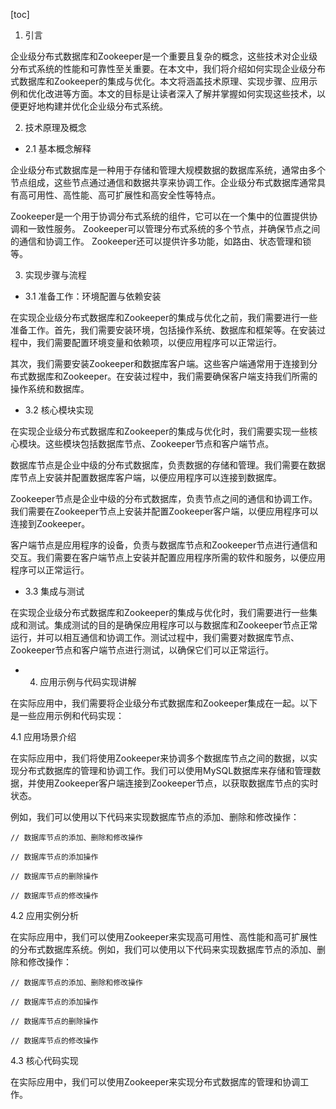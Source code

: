 
[toc]                    
                
                
1. 引言

企业级分布式数据库和Zookeeper是一个重要且复杂的概念，这些技术对企业级分布式系统的性能和可靠性至关重要。在本文中，我们将介绍如何实现企业级分布式数据库和Zookeeper的集成与优化。本文将涵盖技术原理、实现步骤、应用示例和优化改进等方面。本文的目标是让读者深入了解并掌握如何实现这些技术，以便更好地构建并优化企业级分布式系统。

2. 技术原理及概念

- 2.1 基本概念解释

企业级分布式数据库是一种用于存储和管理大规模数据的数据库系统，通常由多个节点组成，这些节点通过通信和数据共享来协调工作。企业级分布式数据库通常具有高可用性、高性能、高可扩展性和高安全性等特点。

Zookeeper是一个用于协调分布式系统的组件，它可以在一个集中的位置提供协调和一致性服务。 Zookeeper可以管理分布式系统的多个节点，并确保节点之间的通信和协调工作。 Zookeeper还可以提供许多功能，如路由、状态管理和锁等。

3. 实现步骤与流程

- 3.1 准备工作：环境配置与依赖安装

在实现企业级分布式数据库和Zookeeper的集成与优化之前，我们需要进行一些准备工作。首先，我们需要安装环境，包括操作系统、数据库和框架等。在安装过程中，我们需要配置环境变量和依赖项，以便应用程序可以正常运行。

其次，我们需要安装Zookeeper和数据库客户端。这些客户端通常用于连接到分布式数据库和Zookeeper。在安装过程中，我们需要确保客户端支持我们所需的操作系统和数据库。

- 3.2 核心模块实现

在实现企业级分布式数据库和Zookeeper的集成与优化时，我们需要实现一些核心模块。这些模块包括数据库节点、Zookeeper节点和客户端节点。

数据库节点是企业中级的分布式数据库，负责数据的存储和管理。我们需要在数据库节点上安装并配置数据库客户端，以便应用程序可以连接到数据库。

Zookeeper节点是企业中级的分布式数据库，负责节点之间的通信和协调工作。我们需要在Zookeeper节点上安装并配置Zookeeper客户端，以便应用程序可以连接到Zookeeper。

客户端节点是应用程序的设备，负责与数据库节点和Zookeeper节点进行通信和交互。我们需要在客户端节点上安装并配置应用程序所需的软件和服务，以便应用程序可以正常运行。

- 3.3 集成与测试

在实现企业级分布式数据库和Zookeeper的集成与优化时，我们需要进行一些集成和测试。集成测试的目的是确保应用程序可以与数据库和Zookeeper节点正常运行，并可以相互通信和协调工作。测试过程中，我们需要对数据库节点、Zookeeper节点和客户端节点进行测试，以确保它们可以正常运行。

- 4. 应用示例与代码实现讲解

在实际应用中，我们需要将企业级分布式数据库和Zookeeper集成在一起。以下是一些应用示例和代码实现：

4.1 应用场景介绍

在实际应用中，我们将使用Zookeeper来协调多个数据库节点之间的数据，以实现分布式数据库的管理和协调工作。我们可以使用MySQL数据库来存储和管理数据，并使用Zookeeper客户端连接到Zookeeper节点，以获取数据库节点的实时状态。

例如，我们可以使用以下代码来实现数据库节点的添加、删除和修改操作：

```
// 数据库节点的添加、删除和修改操作

// 数据库节点的添加操作

// 数据库节点的删除操作

// 数据库节点的修改操作
```

4.2 应用实例分析

在实际应用中，我们可以使用Zookeeper来实现高可用性、高性能和高可扩展性的分布式数据库系统。例如，我们可以使用以下代码来实现数据库节点的添加、删除和修改操作：

```
// 数据库节点的添加、删除和修改操作

// 数据库节点的添加操作

// 数据库节点的删除操作

// 数据库节点的修改操作
```

4.3 核心代码实现

在实际应用中，我们可以使用Zookeeper来实现分布式数据库的管理和协调工作。


